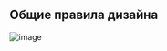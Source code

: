 ## Общие правила дизайна
![image](https://github.com/skibidiwiki/design/assets/87380272/632167e9-bad0-4bdf-8971-645de5c51380)
